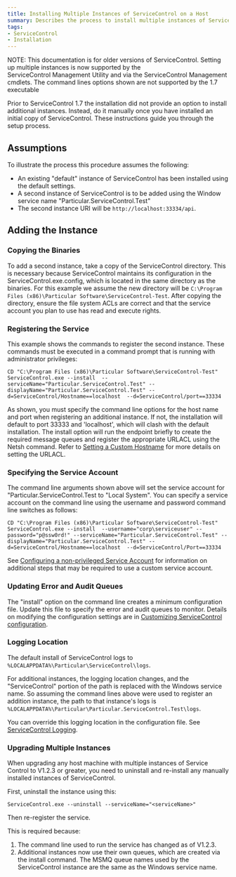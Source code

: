 ```yaml
---
title: Installing Multiple Instances of ServiceControl on a Host 
summary: Describes the process to install multiple instances of ServiceControl on a single host
tags:
- ServiceControl
- Installation
---
```


NOTE: This documentation is for older versions of ServiceControl. Setting up multiple instances is now supported by the   
ServiceControl Management Utility and via the ServiceControl Management cmdlets.  The command lines options shown are not supported by the 1.7 executable


Prior to ServiceControl 1.7 the installation did not provide an option to install additional instances. Instead, do it manually once you have installed an initial copy of ServiceControl.  These instructions guide you through the setup process. 


## Assumptions

To illustrate the process this procedure assumes the following:
-  An existing "default" instance of ServiceControl has been installed using the default settings. 
-  A second instance of ServiceControl is to be added using the Window service name "Particular.ServiceControl.Test" 
-  The second instance URI will be `http://localhost:33334/api`.


## Adding the Instance 


### Copying the Binaries 

To add a second instance, take a copy of the ServiceControl directory. This is necessary because ServiceControl maintains its configuration in the ServiceControl.exe.config, which is located in the same directory as the binaries.
For this example we assume the new directory will be `C:\Program Files (x86)\Particular Software\ServiceControl-Test`.
After copying the directory, ensure the file system ACLs are correct and that the service account you plan to use has read and execute rights.  


### Registering the Service

This example shows the commands to register the second instance.  These commands must be executed in a command prompt that is running with administrator privileges: 
  
```
CD "C:\Program Files (x86)\Particular Software\ServiceControl-Test"
ServiceControl.exe --install  --serviceName="Particular.ServiceControl.Test" --displayName="Particular.ServiceControl.Test" --d=ServiceControl/Hostname==localhost  --d=ServiceControl/port==33334
```

As shown, you must specify the command line options for the host name and port when registering an additional instance. If not, the installation will default to port 33333 and 'localhost', which will clash with the default installation.  The install option will run the endpoint briefly to create the required message queues and register the appropriate URLACL using the Netsh command.  Refer to [Setting a Custom Hostname](setting-custom-hostname.md) for more details on setting the URLACL. 


### Specifying the Service Account

The command line arguments shown above will set the service account for "Particular.ServiceControl.Test to "Local System".  You can specify a service account on the command line using the username and password command line switches as follows:

```
CD "C:\Program Files (x86)\Particular Software\ServiceControl-Test"
ServiceControl.exe --install  --username="corp\serviceuser" --password="p@ssw0rd!" --serviceName="Particular.ServiceControl.Test" --displayName="Particular.ServiceControl.Test" --d=ServiceControl/Hostname==localhost  --d=ServiceControl/Port==33334
```

See [Configuring a non-privileged Service Account](configure-non-privileged-service-account.md) for information on additional steps that may be required to use a custom service account.   


### Updating Error and Audit Queues

The "install" option on the command line creates a minimum configuration file.  Update this file to specify the error and audit queues to monitor. Details on modifying the configuration settings are in  [Customizing ServiceControl configuration](creating-config-file.md).
 

### Logging Location

The default install of ServiceControl logs to `%LOCALAPPDATA%\Particular\ServiceControl\logs`.

For additional instances, the logging location changes, and the "ServiceControl" portion of the path is replaced with the Windows service name. So assuming the command lines above were used to register an addition instance, the path to that instance's logs is `%LOCALAPPDATA%\Particular\Particular.ServiceControl.Test\logs`. 

You can override this logging location in the configuration file. See [ServiceControl Logging](logging.md). 


### Upgrading Multiple Instances 

When upgrading any host machine with multiple instances of Service Control to V1.2.3 or greater, you need to uninstall and re-install any manually installed instances of ServiceControl.

First, uninstall the instance using this:

```
ServiceControl.exe --uninstall --serviceName="<serviceName>"
```

Then re-register the service.

This is required because:

1. The command line used to run the service has changed as of V1.2.3. 
2. Additional instances now use their own queues, which are created via the install command. The MSMQ queue names used by the ServiceControl instance are the same as the Windows service name.